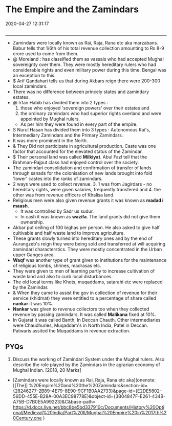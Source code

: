 # The Empire and the Zamindars

2020-04-27 12:31:17

```toc
```

---

- Zamindars were locally known as Rai, Raja, Rana etc aka marzabans. Babur tells that 1/6th of his total revenue collection amounting to Rs 8-9 crore used to come from them.
- @ Moreland : has classified them as vassals who had accepted Mughal sovereignty over them. They were mostly hereditary rulers who had considerable rights and even military power during this time. Bengal was an exception to this.
- $ Arif Qandahari tells us that during Akbars reign there were 200-300 local zamindars.
- There was no difference between princely states and zamindary estates.
- @ Irfan Habib has divided them into 2 types :
	1. those who enjoyed 'sovereign powers' over their estates and
	2. the ordinary zamindars who had superior rights overland and were appointed by Mughal rulers.
	- As per him they were found in every part of the empire.
- S Nurul Hasan has divided them into 3 types : Autonomous Rai's, Intermediary Zamindars and the Primary Zamindars.
- It was more prominent in the North.
- & They Did not participate in agricultural production. Caste was one factor that accounted for the elevated status of the Zamindar.
- $ Their personal land was called **Milkiyat**. Abul Fazl tell that the Brahman-Rajput class had enjoyed control over the society.
- The zamindari consolidation and confirmation of transfer of lands through sanads for the colonisation of new lands brought into fold 'lower' castes into the ranks of zamindars.
- 2 ways were used to collect revenue.
	3. 1 was from Jagirdars - no hereditary rights, were given salaries, frequently transfered and
	4. the other was from revenue officers of Khalisa land.
- Religious men were also given revenue grants it was known as **madad i maash**.
	- It was controlled by Sadr us sudur.
	- In cash it was known as **wazifa**. The land grants did not give them ownership.
- Akbar put ceiling of 100 bighas per person. He also asked to give half cultivable and half waste land to improve agriculture.
- These grants slowly turned into hereditary ones and by the end of Aurangzeb's reign they were being sold and transferred at will acquiring zamindari characterstics. They were mostly concentrated in the Urban upper Ganges area.
- **Waqf** was another type of grant given to institutions for the maintenance of religious tombs, shrines, madrasas etc.
- They were given to men of learning partly to increase cultivation of waste land and also to curb local disturbances.
- The old local terms like Khots, muqaddams, satarahi etc were replaced by the Zamindar.
- & When they came to assist the gov in collection of revenue for their service (khidmat) they were entitled to a percentage of share called **nankar** it was 10%.
- **Nankar** was given to revenue collectors too when they collected revenue by passing zamindars. It was called **Malikana** fixed at 10%.
- In Gujarat it was called Banth, In Deccan Chauth. Other intermediaries were Chaudhuries, Muqaddam's in North India, Patel in Deccan. Patwaris assited the Muqaddams in revenue extraction.

## PYQs

1. Discuss the working of Zamindari System under the Mughal rulers. Also describe the role played by the Zamindars in the agrarian economy of Mughal Indian. [2018, 20 Marks]
- [Zamindars were locally known as Rai, Raja, Rana etc aka](onenote: [[The]] %20Empire%20and%20the%20Zamindars&section-id={28246277-2B89-4E79-8E90-9CF1B0AA2733}&page-id={E2DE5802-56DD-455E-B28A-00A3EC98778E}&object-id={3B04847F-E261-434B-A75B-D7B0E5A99223}&C&base-path= <https://d.docs.live.net/bbc8be5bd337910c/Documents/History%20Optional/Medieval%20India/Part%20II/Mughal%20Empire%20in%2017th%20Century.one> )

```ad-Answer

```
